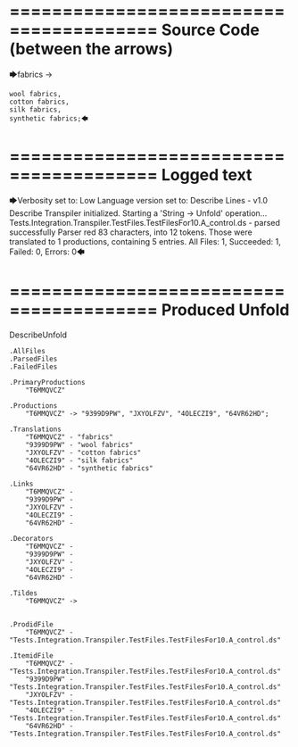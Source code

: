 ========================================
Source Code (between the arrows)
========================================

🡆fabrics ->

	wool fabrics,
	cotton fabrics,
	silk fabrics,
	synthetic fabrics;🡄

========================================
Logged text
========================================

🡆Verbosity set to: Low
Language version set to: Describe Lines - v1.0
Describe Transpiler initialized.
Starting a 'String -> Unfold' operation...
Tests.Integration.Transpiler.TestFiles.TestFilesFor10.A_control.ds - parsed successfully
Parser red 83 characters, into 12 tokens.
Those were translated to 1 productions, containing 5 entries.
All Files: 1, Succeeded: 1, Failed: 0, Errors: 0🡄

========================================
Produced Unfold
========================================

DescribeUnfold

    .AllFiles
    .ParsedFiles
    .FailedFiles

    .PrimaryProductions
        "T6MMQVCZ" 

    .Productions
        "T6MMQVCZ" -> "9399D9PW", "JXYOLFZV", "4OLECZI9", "64VR62HD";

    .Translations
        "T6MMQVCZ" - "fabrics"
        "9399D9PW" - "wool fabrics"
        "JXYOLFZV" - "cotton fabrics"
        "4OLECZI9" - "silk fabrics"
        "64VR62HD" - "synthetic fabrics"

    .Links
        "T6MMQVCZ" - 
        "9399D9PW" - 
        "JXYOLFZV" - 
        "4OLECZI9" - 
        "64VR62HD" - 

    .Decorators
        "T6MMQVCZ" - 
        "9399D9PW" - 
        "JXYOLFZV" - 
        "4OLECZI9" - 
        "64VR62HD" - 

    .Tildes
        "T6MMQVCZ" -> 


    .ProdidFile
        "T6MMQVCZ" - "Tests.Integration.Transpiler.TestFiles.TestFilesFor10.A_control.ds"

    .ItemidFile
        "T6MMQVCZ" - "Tests.Integration.Transpiler.TestFiles.TestFilesFor10.A_control.ds"
        "9399D9PW" - "Tests.Integration.Transpiler.TestFiles.TestFilesFor10.A_control.ds"
        "JXYOLFZV" - "Tests.Integration.Transpiler.TestFiles.TestFilesFor10.A_control.ds"
        "4OLECZI9" - "Tests.Integration.Transpiler.TestFiles.TestFilesFor10.A_control.ds"
        "64VR62HD" - "Tests.Integration.Transpiler.TestFiles.TestFilesFor10.A_control.ds"

